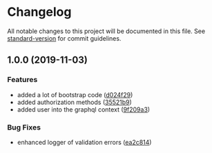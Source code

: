 # Changelog

All notable changes to this project will be documented in this file. See [standard-version](https://github.com/conventional-changelog/standard-version) for commit guidelines.

## 1.0.0 (2019-11-03)


### Features

* added a lot of bootstrap code ([d024f29](https://gitlab.com/uplab-io/customer-office/coffice-backend/commit/d024f296d97acc69680019f526360efdb866f014))
* added authorization methods ([35521b9](https://gitlab.com/uplab-io/customer-office/coffice-backend/commit/35521b98a82f0d9a756171d7f4b1d00dc6b751b2))
* added user into the graphql context ([9f209a3](https://gitlab.com/uplab-io/customer-office/coffice-backend/commit/9f209a3cb7030aa934ed790580fa4428eaad5bae))


### Bug Fixes

* enhanced logger of validation errors ([ea2c814](https://gitlab.com/uplab-io/customer-office/coffice-backend/commit/ea2c8143ea36152f193baac61851f7b37d8968c1))

